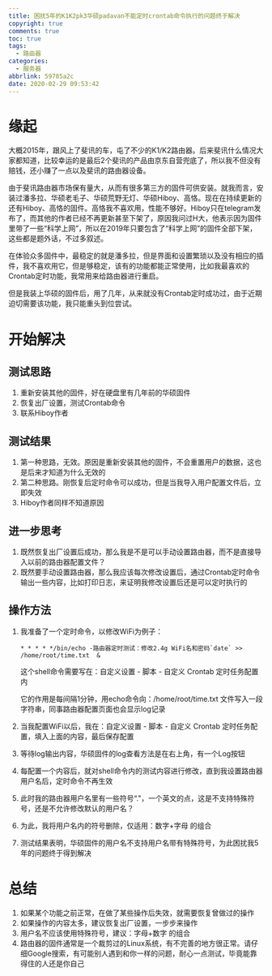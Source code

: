 ```yaml
---
title: 困扰5年的K1K2pk3华硕padavan不能定时crontab命令执行的问题终于解决
copyright: true
comments: true
toc: true
tags:
  - 路由器
categories:
  - 服务器
abbrlink: 59785a2c
date: 2020-02-29 09:53:42
---
```


# 缘起

​	大概2015年，跟风上了斐讯的车，屯了不少的K1/K2路由器。后来斐讯什么情况大家都知道，比较幸运的是最后2个斐讯的产品由京东自营兜底了，所以我不但没有赔钱，还小赚了一点以及斐讯的路由器设备。

​	由于斐讯路由器市场保有量大，从而有很多第三方的固件可供安装。就我而言，安装过潘多拉、华硕老毛子、华硕荒野无灯、华硕Hiboy、高恪。现在在持续更新的还有Hiboy、高恪的固件。高恪我不喜欢用，性能不够好。Hiboy只在telegram发布了，而其他的作者已经不再更新甚至下架了，原因我问过H大，他表示因为固件里带了一些“科学上网”，所以在2019年只要包含了“科学上网”的固件全部下架，这些都是题外话，不过多叙述。

​	在体验众多固件中，最稳定的就是潘多拉，但是界面和设置繁琐以及没有相应的插件，我不喜欢用它，但是够稳定，该有的功能都能正常使用，比如我最喜欢的Crontab定时功能，我常用来给路由器进行重启。

​	但是我装上华硕的固件后，用了几年，从来就没有Crontab定时成功过，由于近期迫切需要该功能，我只能重头到位尝试。

# 开始解决

## 测试思路

1. 重新安装其他的固件，好在硬盘里有几年前的华硕固件
2. 恢复出厂设置，测试Crontab命令
3. 联系Hiboy作者

## 测试结果

1. 第一种思路，无效。原因是重新安装其他的固件，不会重置用户的数据，这也是后来才知道为什么无效的
2. 第二种思路。刚恢复后定时命令可以成功，但是当我导入用户配置文件后，立即失效
3. Hiboy作者同样不知道原因

## 进一步思考

1. 既然恢复出厂设置后成功，那么我是不是可以手动设置路由器，而不是直接导入以前的路由器配置文件？
2. 既然要手动设置路由器，那么我应该每次修改设置后，通过Crontab定时命令输出一些内容，比如打印日志，来证明我修改设置后还是可以定时执行的

## 操作方法

1. 我准备了一个定时命令，以修改WiFi为例子：

   ```shell
   * * * * */bin/echo -路由器定时测试：修改2.4g WiFi名和密码`date` >> /home/root/time.txt  & 
   ```

   这个shell命令需要写在：自定义设置 - 脚本 - 自定义 Crontab 定时任务配置	内

   它的作用是每间隔1分钟，用echo命令向：/home/root/time.txt 文件写入一段字符串，同事路由器配置页面也会显示log记录

2. 当我配置WiFi以后，我在：自定义设置 - 脚本 - 自定义 Crontab 定时任务配置，填入上面的内容，最后保存配置

3. 等待log输出内容，华硕固件的log查看方法是在右上角，有一个Log按钮

4. 每配置一个内容后，就对shell命令内的测试内容进行修改，直到我设置路由器用户名后，定时命令不再生效

5. 此时我的路由器用户名里有一些符号“."，一个英文的点，这是不支持特殊符号，还是不允许修改默认的用户名？

6. 为此，我将用户名内的符号删除，仅适用：数字+字母 的组合

7. 测试结果表明，华硕固件的用户名不支持用户名带有特殊符号，为此困扰我5年的问题终于得到解决

# 总结

1. 如果某个功能之前正常，在做了某些操作后失效，就需要恢复曾做过的操作
2. 如果操作的内容太多，建议恢复出厂设置，一步步来操作
3. 用户名不应该使用特殊符号，建议：字母+数字 的组合
4. 路由器的固件通常是一个裁剪过的Linux系统，有不完善的地方很正常。请仔细Google搜索，有可能别人遇到和你一样的问题，耐心一点测试，毕竟能靠得住的人还是你自己